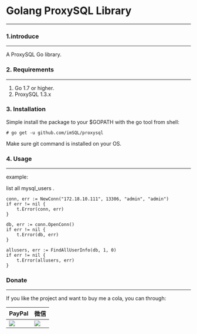 
# Golang ProxySQL Library

-----

### 1.introduce

-----

A ProxySQL Go library.

### 2. Requirements

-----

1. Go 1.7 or higher.
1. ProxySQL 1.3.x

### 3. Installation

Simple install the package to your $GOPATH with the go tool from shell:

    # go get -u github.com/imSQL/proxysql

Make sure git command is installed on your OS.

### 4. Usage

-----

example:

list all mysql_users .

	conn, err := NewConn("172.18.10.111", 13306, "admin", "admin")
	if err != nil {
		t.Error(conn, err)
	}

	db, err := conn.OpenConn()
	if err != nil {
		t.Error(db, err)
	}

	allusers, err := FindAllUserInfo(db, 1, 0)
	if err != nil {
		t.Error(allusers, err)
	}


### Donate

-----

If you like the project and want to buy me a cola, you can through:

|PayPal|微信|
|------|---|
|[![](https://www.paypalobjects.com/webstatic/paypalme/images/pp_logo_small.png)](https://www.paypal.me/taylor840326)|![](https://github.com/taylor840326/blog/raw/master/imgs/wechat.png)|


